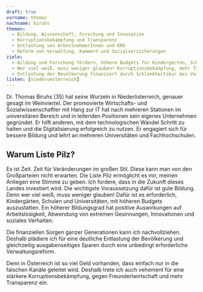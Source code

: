 ```yaml
---
draft: true
vorname: thomas
nachname: biruhs
themen:
  - Bildung, Wissenschaft, Forschung und Innovation
  - Korruptionsbekämpfung und Transparenz
  - Entlastung von ArbeitnehmerInnen und KMU
  - Reform von Verwaltung, Kammern und Sozialversicherungen
ziele:
  - Bildung und Forschung fördern, höhere Budgets für Kindergärten, Schulen und Universitäten
  - Wer viel weiß, muss weniger glauben! Korruptionsbekämpfung, mehr Transparenz, weniger Freunderlwirtschaft und Postenschacher, Umsetzung von Vorschlägen des Rechnungshofs
  - Entlastung der Bevölkerung finanziert durch Schlankheitskur bei Verwaltung, Kammern und Sozialversicherungen
listen: [niederoesterreich]
---
```


Dr. Thomas Biruhs (35) hat seine Wurzeln in Niederösterreich, genauer gesagt im Weinviertel. Der promovierte Wirtschafts- und Sozialwissenschaftler mit Hang zur IT hat nach mehreren Stationen im universitären Bereich und in leitenden Positionen sein eigenes Unternehmen gegründet. Er hilft anderen, mit dem technologischen Wandel Schritt zu halten und die Digitalisierung erfolgreich zu nutzen. Er engagiert sich für bessere Bildung und lehrt an mehreren Universitäten und Fachhochschulen.

## Warum Liste Pilz?

Es ist Zeit. Zeit für Veränderungen im großen Stil. Diese kann man von den Großparteien nicht erwarten. Die Liste Pilz ermöglicht es mir, meinen Anliegen eine Stimme zu geben.
Ich fordere, dass in die Zukunft dieses Landes investiert wird. Die wichtigste Voraussetzung dafür ist gute Bildung. Denn wer viel weiß, muss weniger glauben! Dafür ist es erforderlich, Kindergärten, Schulen und Universitäten, mit höheren Budgets auszustatten. Ein höherer Bildungsgrad hat positive Auswirkungen auf Arbeitslosigkeit, Abwendung von extremen Gesinnungen, Innovationen und soziales Verhalten.

Die finanziellen Sorgen ganzer Generationen kann ich nachvollziehen. Deshalb plädiere ich für eine deutliche Entlastung der Bevölkerung und gleichzeitig ausgabenseitiges Sparen durch eine unbedingt erforderliche Verwaltungsreform.

Denn in Österreich ist so viel Geld vorhanden, dass einfach nur in die falschen Kanäle geleitet wird. Deshalb trete ich auch vehement für eine stärkere Korruptionsbekämpfung, gegen Freunderlwirtschaft und mehr Transparenz ein.